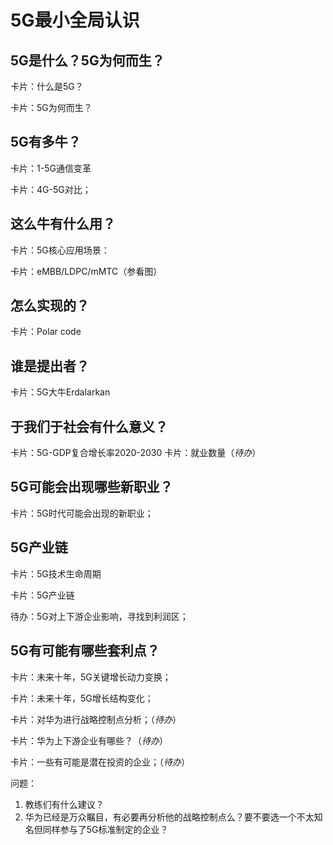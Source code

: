 # 5G最小全局认识

##  5G是什么？5G为何而生？

卡片：什么是5G？

卡片：5G为何而生？

## 5G有多牛？

卡片：1-5G通信变革

卡片：4G-5G对比；

## 这么牛有什么用？

卡片：5G核心应用场景：

卡片：eMBB/LDPC/mMTC（参看图）

## 怎么实现的？
卡片：Polar code

## 谁是提出者？
卡片：5G大牛Erdalarkan


## 于我们于社会有什么意义？
卡片：5G-GDP复合增长率2020-2030
卡片：就业数量（*待办*）

## 5G可能会出现哪些新职业？
卡片：5G时代可能会出现的新职业；



## 5G产业链
卡片：5G技术生命周期

卡片：5G产业链

待办：5G对上下游企业影响，寻找到利润区；

## 5G有可能有哪些套利点？
卡片：未来十年，5G关键增长动力变换；

卡片：未来十年，5G增长结构变化；

卡片：对华为进行战略控制点分析；（*待办*）

卡片：华为上下游企业有哪些？（*待办*）

卡片：一些有可能是潜在投资的企业；（*待办*）


问题：
1. 教练们有什么建议？
2. 华为已经是万众瞩目，有必要再分析他的战略控制点么？要不要选一个不太知名但同样参与了5G标准制定的企业？





